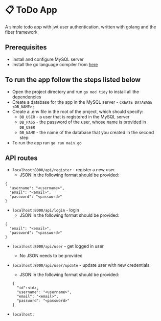 # 📋 ToDo App


<p>A simple todo app with jwt user authentication, written with golang and the fiber framework</p>

## Prerequisites
- Install and configure MySQL server
- Install the go language compiler from [here](https://go.dev/dl)

## To run the app follow the steps listed below
- Open the project directory and run `go mod tidy` to install all the dependencies
- Create a database for the app in the MySQL server - `CREATE DATABASE <DB_NAME>;`
- Create a .env file in the root of the project, which should specify:
  - `DB_USER` - a user that is registered in the MySQL server
  - `DB_PASS` - the password of the user, whose name is provided in `DB_USER`
  - `DB_NAME` - the name of the database that you created in the second step
- To run the app run `go run main.go`

## API routes
- `localhost:8000/api/register` - register a new user
  -  JSON in the following format should be provided:
```
{
  "username": "<username>",
  "email": "<email>",
  "password": "<password>"
}
```

- `localhost:8000/api/login` - login
  -  JSON in the following format should be provided:
```
{
  "email": "<email>",
  "password": "<password>"
}
```

- `localhost:8000/api/user` - get logged in user
  - No JSON needs to be provided

- `localhost:8000/api/user/update` - update user with new credentials
  - JSON in the following format should be provided: 
  ```
  {
    "id":<id>,
    "username": "<username>",
    "email": "<email>",
    "password": "<password>"
  }
  ```
- `localhost:`

